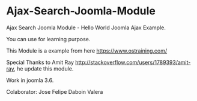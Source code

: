 # Ajax-Search-Joomla-Module

Ajax Search Joomla Module - Hello World Joomla Ajax Example.

You can use for learning purpose.

This Module is a example from here https://www.ostraining.com/

Special Thanks to Amit Ray http://stackoverflow.com/users/1789393/amit-ray, he update this module.

Work in joomla 3.6.

Colaborator: Jose Felipe Daboin Valera

